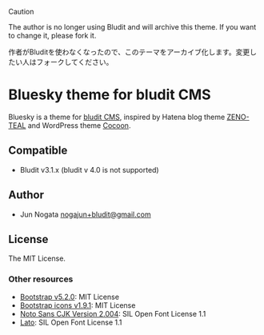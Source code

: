 > [!CAUTION]
> The author is no longer using Bludit and will archive this theme. If you want to change it, please fork it.
>
> 作者がBluditを使わなくなったので、このテーマをアーカイブ化します。変更したい人はフォークしてください。

# Bluesky theme for bludit CMS

Bluesky is a theme for [bludit CMS](https://www.bludit.com/), inspired by Hatena blog theme [ZENO-TEAL](https://blog.hatena.ne.jp/-/store/theme/10328749687225937733) and WordPress theme [Cocoon](https://wp-cocoon.com/).

## Compatible

* Bludit v3.1.x (bludit v 4.0 is not supported)

## Author

* Jun Nogata <nogajun+bludit@gmail.com>

## License

The MIT License.

### Other resources

* [Bootstrap v5.2.0](https://github.com/twbs/bootstrap/releases/tag/v5.2.0): MIT License
* [Bootstrap icons v1.9.1](https://github.com/twbs/icons/releases/tag/v1.9.1): MIT License
* [Noto Sans CJK Version 2.004](https://github.com/googlefonts/noto-cjk/releases/tag/Sans2.004): SIL Open Font License 1.1
* [Lato](https://www.latofonts.com/): SIL Open Font License 1.1
